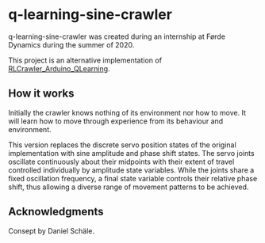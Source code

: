 # q-learning-sine-crawler

q-learning-sine-crawler was created during an internship at Førde Dynamics during the summer of 2020. 

This project is an alternative implementation of [RLCrawler_Arduino_QLearning](https://github.com/frdedynamics/RLCrawler_Arduino_QLearning). 


## How it works
Initially the crawler knows nothing of its environment nor how to move. 
It will learn how to move through experience from its behaviour and environment.

This version replaces the discrete servo position states of the original implementation with sine amplitude and phase shift states. The servo joints oscillate continuously about their midpoints with their extent of travel controlled individually by amplitude state variables. While the joints share a fixed oscillation frequency, a final state variable controls their relative phase shift, thus allowing a diverse range of movement patterns to be achieved.

## Acknowledgments
Consept by Daniel Schäle.


